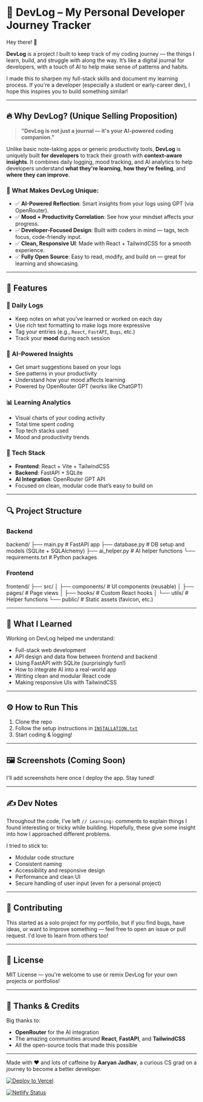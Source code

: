 # 🚀 DevLog – My Personal Developer Journey Tracker

Hey there! 👋

**DevLog** is a project I built to keep track of my coding journey — the things I learn, build, and struggle with along the way. It’s like a digital journal for developers, with a touch of AI to help make sense of patterns and habits.

I made this to sharpen my full-stack skills and document my learning process. If you're a developer (especially a student or early-career dev), I hope this inspires you to build something similar!

---

## 🔥 Why DevLog? (Unique Selling Proposition)

> **"DevLog is not just a journal — it's your AI-powered coding companion."**

Unlike basic note-taking apps or generic productivity tools, **DevLog** is uniquely built **for developers** to track their growth with **context-aware insights**. It combines daily logging, mood tracking, and AI analytics to help developers understand **what they're learning**, **how they're feeling**, and **where they can improve**.

### 🧠 What Makes DevLog Unique:
- ✅ **AI-Powered Reflection**: Smart insights from your logs using GPT (via OpenRouter).
- ✅ **Mood + Productivity Correlation**: See how your mindset affects your progress.
- ✅ **Developer-Focused Design**: Built with coders in mind — tags, tech focus, code-friendly input.
- ✅ **Clean, Responsive UI**: Made with React + TailwindCSS for a smooth experience.
- ✅ **Fully Open Source**: Easy to read, modify, and build on — great for learning and showcasing.

---

## 🌟 Features

### 📝 Daily Logs
- Keep notes on what you’ve learned or worked on each day
- Use rich text formatting to make logs more expressive
- Tag your entries (e.g., `React`, `FastAPI`, `Bugs`, etc.)
- Track your **mood** during each session

### 🤖 AI-Powered Insights
- Get smart suggestions based on your logs
- See patterns in your productivity
- Understand how your mood affects learning
- Powered by OpenRouter GPT (works like ChatGPT)

### 📊 Learning Analytics
- Visual charts of your coding activity
- Total time spent coding
- Top tech stacks used
- Mood and productivity trends

### 🧰 Tech Stack
- **Frontend**: React + Vite + TailwindCSS
- **Backend**: FastAPI + SQLite
- **AI Integration**: OpenRouter GPT API
- Focused on clean, modular code that’s easy to build on

---

## 🔍 Project Structure

### Backend
backend/
├── main.py # FastAPI app
├── database.py # DB setup and models (SQLite + SQLAlchemy)
├── ai_helper.py # AI helper functions
└── requirements.txt # Python packages


### Frontend
frontend/
├── src/
│ ├── components/ # UI components (reusable)
│ ├── pages/ # Page views
│ ├── hooks/ # Custom React hooks
│ └── utils/ # Helper functions
└── public/ # Static assets (favicon, etc.)


---

## 📘 What I Learned

Working on DevLog helped me understand:
- Full-stack web development
- API design and data flow between frontend and backend
- Using FastAPI with SQLite (surprisingly fun!)
- How to integrate AI into a real-world app
- Writing clean and modular React code
- Making responsive UIs with TailwindCSS

---

## ⚙️ How to Run This

1. Clone the repo
2. Follow the setup instructions in [`INSTALLATION.txt`](INSTALLATION.txt)
3. Start coding & logging!

---

## 🖼️ Screenshots (Coming Soon)

I'll add screenshots here once I deploy the app. Stay tuned!

---

## ✍️ Dev Notes

Throughout the code, I’ve left `// Learning:` comments to explain things I found interesting or tricky while building. Hopefully, these give some insight into how I approached different problems.

I tried to stick to:
- Modular code structure
- Consistent naming
- Accessibility and responsive design
- Performance and clean UI
- Secure handling of user input (even for a personal project)

---

## 🤝 Contributing

This started as a solo project for my portfolio, but if you find bugs, have ideas, or want to improve something — feel free to open an issue or pull request. I'd love to learn from others too!

---

## 📄 License

MIT License — you're welcome to use or remix DevLog for your own projects or portfolios!

---

## 🙌 Thanks & Credits

Big thanks to:
- **OpenRouter** for the AI integration
- The amazing communities around **React**, **FastAPI**, and **TailwindCSS**
- All the open-source tools that made this possible

---

Made with ❤️ and lots of caffeine by **Aaryan Jadhav**, a curious CS grad on a journey to become a better developer.

[![Deploy to Vercel](https://vercel.com/button)](https://vercel.com/import/project?template=your-vercel-link)

[![Netlify Status](https://api.netlify.com/api/v1/badges/80185834-86bc-42ec-b376-573c6573db46/deploy-status)](https://app.netlify.com/projects/tranquil-truffle-d2838f/deploys)
